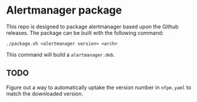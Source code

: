# Alertmanager package

This repo is designed to package alertmanager based upon the Github releases.
The package can be built with the following command:

```
./package.sh <alertmanager version> <arch>
```

This command will build a `alertmanager.deb`.

## TODO

Figure out a way to automatically uptake the version number in `nfpm.yaml` to match the downloaded
version.
